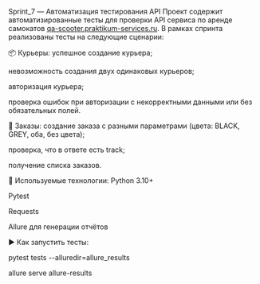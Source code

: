 Sprint_7 — Автоматизация тестирования API
Проект содержит автоматизированные тесты для проверки API сервиса по аренде самокатов [qa-scooter.praktikum-services.ru](https://qa-scooter.praktikum-services.ru/).
В рамках спринта реализованы тесты на следующие сценарии:

📦 Курьеры:
успешное создание курьера;

невозможность создания двух одинаковых курьеров;

авторизация курьера;

проверка ошибок при авторизации с некорректными данными или без обязательных полей.

🚚 Заказы:
создание заказа с разными параметрами (цвета: BLACK, GREY, оба, без цвета);

проверка, что в ответе есть track;

получение списка заказов.

🧪 Используемые технологии:
Python 3.10+

Pytest

Requests

Allure для генерации отчётов

▶️ Как запустить тесты:

pytest tests --alluredir=allure_results

allure serve allure-results
